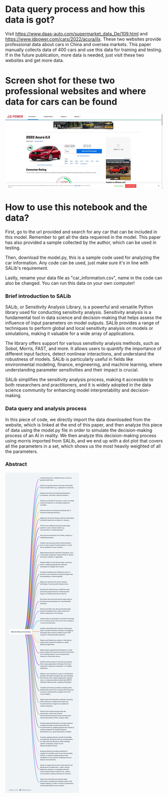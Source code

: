 # Data query process and how this data is got?
Visit https://www.daas-auto.com/supermarket_data_De/109.html and https://www.jdpower.com/cars/2022/acura/ilx. These two websites provide professional data about cars in China and oversea markets. This paper manually collects data of 400 cars and use this data for training and testing. If in the future publication, more data is needed, just visit these two websites and get more data.

# Screen shot for these two professional websites and where data for cars can be found
<img src="35714c9ab5987a2dc92d0fad4addf01.jpg" alt="Car website screenshot">


# How to use this notebook and the data?
First, go to the url provided and search for any car that can be included in this model. Remember to get all the data requeired in the model. This paper has also provided a sample collected by the author, which can be used in testing.

Then, download the model.py, this is a sample code used for analyzing the car information. Any code can be used, just make sure it's in line with SALib's requirement.

Lastly, rename your data file as "car_information.csv", name in the code can also be changed. You can run this data on your own computer!

### Brief introduction to SALib
SALib, or Sensitivity Analysis Library, is a powerful and versatile Python library used for conducting sensitivity analysis. Sensitivity analysis is a fundamental tool in data science and decision-making that helps assess the influence of input parameters on model outputs. SALib provides a range of techniques to perform global and local sensitivity analysis on models or simulations, making it valuable for a wide array of applications.

The library offers support for various sensitivity analysis methods, such as Sobol, Morris, FAST, and more. It allows users to quantify the importance of different input factors, detect nonlinear interactions, and understand the robustness of models. SALib is particularly useful in fields like environmental modeling, finance, engineering, and machine learning, where understanding parameter sensitivities and their impact is crucial.

SALib simplifies the sensitivity analysis process, making it accessible to both researchers and practitioners, and it is widely adopted in the data science community for enhancing model interpretability and decision-making.

### Data query and analysis process
In this piece of code, we directly import the data downloaded from the website, which is linked at the end of this paper, and then analyze this piece of data using the model.py file in order to simulate the decision-making process of an AI in reality. We then analyze this decision-making process using morris imported from SALib, and we end up with a dot plot that covers all the parameters in a set, which shows us the most heavily weighted of all the parameters.

### Abstract

<img src="Interpretable Machine Learning for Autonomous Vehicles_ Bridging the Gap with eXplainable Artificial Intelligence (XAI) (3).png" alt="Abstract Word Cloud">
